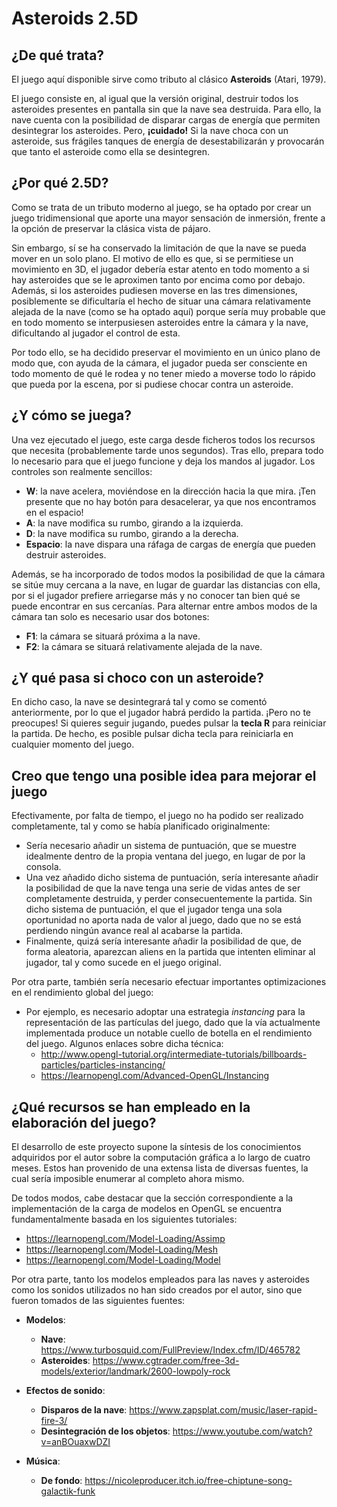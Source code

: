 # Asteroids 2.5D

## ¿De qué trata?
El juego aquí disponible sirve como tributo al clásico __Asteroids__ (Atari, 1979).

El juego consiste en, al igual que la versión original, destruir todos los asteroides presentes en pantalla sin que la nave sea destruida.
Para ello, la nave cuenta con la posibilidad de disparar cargas de energía que permiten desintegrar los asteroides. Pero, __¡cuidado!__ Si
la nave choca con un asteroide, sus frágiles tanques de energía de desestabilizarán y provocarán que tanto el asteroide como ella se
desintegren.

## ¿Por qué 2.5D?

Como se trata de un tributo moderno al juego, se ha optado por crear un juego tridimensional que aporte una mayor sensación de inmersión,
frente a la opción de preservar la clásica vista de pájaro.

Sin embargo, sí se ha conservado la limitación de que la nave se pueda mover en un solo plano. El motivo de ello es que, si se permitiese
un movimiento en 3D, el jugador debería estar atento en todo momento a si hay asteroides que se le aproximen tanto por encima como por
debajo. Además, si los asteroides pudiesen moverse en las tres dimensiones, posiblemente se dificultaría el hecho de situar una cámara
relativamente alejada de la nave (como se ha optado aquí) porque sería muy probable que en todo momento se interpusiesen asteroides entre
la cámara y la nave, dificultando al jugador el control de esta.

Por todo ello, se ha decidido preservar el movimiento en un único plano de modo que, con ayuda de la cámara, el jugador pueda ser
consciente en todo momento de qué le rodea y no tener miedo a moverse todo lo rápido que pueda por la escena, por si pudiese chocar contra
un asteroide.

## ¿Y cómo se juega?

Una vez ejecutado el juego, este carga desde ficheros todos los recursos que necesita (probablemente tarde unos segundos). Tras ello,
prepara todo lo necesario para que el juego funcione y deja los mandos al jugador. Los controles son realmente sencillos:

* __W__: la nave acelera, moviéndose en la dirección hacia la que mira. ¡Ten presente que no hay botón para desacelerar, ya que nos
encontramos en el espacio!
* __A__: la nave modifica su rumbo, girando a la izquierda.
* __D__: la nave modifica su rumbo, girando a la derecha.
* __Espacio__: la nave dispara una ráfaga de cargas de energía que pueden destruir asteroides.

Además, se ha incorporado de todos modos la posibilidad de que la cámara se sitúe muy cercana a la nave, en lugar de guardar las distancias
con ella, por si el jugador prefiere arriegarse más y no conocer tan bien qué se puede encontrar en sus cercanías. Para alternar entre
ambos modos de la cámara tan solo es necesario usar dos botones:

* __F1__: la cámara se situará próxima a la nave.
* __F2__: la cámara se situará relativamente alejada de la nave.

## ¿Y qué pasa si choco con un asteroide?

En dicho caso, la nave se desintegrará tal y como se comentó anteriormente, por lo que el jugador habrá perdido la partida. ¡Pero no
te preocupes! Si quieres seguir jugando, puedes pulsar la __tecla R__ para reiniciar la partida. De hecho, es posible pulsar dicha tecla
para reiniciarla en cualquier momento del juego.

## Creo que tengo una posible idea para mejorar el juego

Efectivamente, por falta de tiempo, el juego no ha podido ser realizado completamente, tal y como se había planificado originalmente:

* Sería necesario añadir un sistema de puntuación, que se muestre idealmente dentro de la propia ventana del juego, en lugar de por la
consola.
* Una vez añadido dicho sistema de puntuación, sería interesante añadir la posibilidad de que la nave tenga una serie de vidas antes de
ser completamente destruida, y perder consecuentemente la partida. Sin dicho sistema de puntuación, el que el jugador tenga una sola oportunidad no aporta nada de valor al juego, dado que no se está perdiendo ningún avance real al acabarse la partida.
* Finalmente, quizá sería interesante añadir la posibilidad de que, de forma aleatoria, aparezcan aliens en la partida que intenten
eliminar al jugador, tal y como sucede en el juego original.

Por otra parte, también sería necesario efectuar importantes optimizaciones en el rendimiento global del juego:

* Por ejemplo, es necesario adoptar una estrategia _instancing_ para la representación de las partículas del juego, dado que la vía
actualmente implementada produce un notable cuello de botella en el rendimiento del juego. Algunos enlaces sobre dicha técnica:
  * http://www.opengl-tutorial.org/intermediate-tutorials/billboards-particles/particles-instancing/
  * https://learnopengl.com/Advanced-OpenGL/Instancing
 
## ¿Qué recursos se han empleado en la elaboración del juego?

El desarrollo de este proyecto supone la síntesis de los conocimientos adquiridos por el autor sobre la computación gráfica a lo largo de
cuatro meses. Estos han provenido de una extensa lista de diversas fuentes, la cual sería imposible enumerar al completo ahora mismo.

De todos modos, cabe destacar que la sección correspondiente a la implementación de la carga de modelos en OpenGL se encuentra
fundamentalmente basada en los siguientes tutoriales:

* https://learnopengl.com/Model-Loading/Assimp
* https://learnopengl.com/Model-Loading/Mesh
* https://learnopengl.com/Model-Loading/Model

Por otra parte, tanto los modelos empleados para las naves y asteroides como los sonidos utilizados no han sido creados por el autor,
sino que fueron tomados de las siguientes fuentes:

* __Modelos__:
  * __Nave__: https://www.turbosquid.com/FullPreview/Index.cfm/ID/465782
  * __Asteroides__: https://www.cgtrader.com/free-3d-models/exterior/landmark/2600-lowpoly-rock
  
* __Efectos de sonido__: 
  * __Disparos de la nave__: https://www.zapsplat.com/music/laser-rapid-fire-3/
  * __Desintegración de los objetos__: https://www.youtube.com/watch?v=anBOuaxwDZI
  
* __Música__:
  * __De fondo__: https://nicoleproducer.itch.io/free-chiptune-song-galactik-funk

